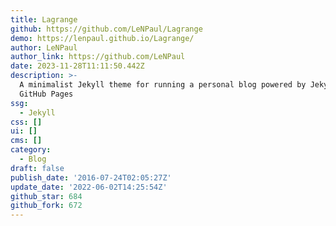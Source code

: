 ```yaml
---
title: Lagrange
github: https://github.com/LeNPaul/Lagrange
demo: https://lenpaul.github.io/Lagrange/
author: LeNPaul
author_link: https://github.com/LeNPaul
date: 2023-11-28T11:11:50.442Z
description: >-
  A minimalist Jekyll theme for running a personal blog powered by Jekyll and
  GitHub Pages
ssg:
  - Jekyll
css: []
ui: []
cms: []
category:
  - Blog
draft: false
publish_date: '2016-07-24T02:05:27Z'
update_date: '2022-06-02T14:25:54Z'
github_star: 684
github_fork: 672
---
```

